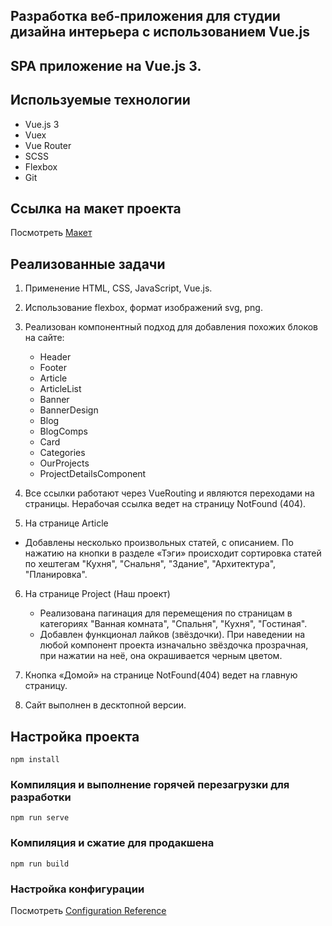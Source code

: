 ## Разработка веб-приложения для студии дизайна интерьера с использованием Vue.js 

## SPA приложение на Vue.js 3.

## Иcпользуемые технологии

- Vue.js 3
- Vuex
- Vue Router
- SCSS
- Flexbox
- Git

## Ссылка на макет проекта

Посмотреть [Макет](https://www.figma.com/design/tdlexmtMZVr6lsyF1ZCpEj/%D0%9C%D0%B0%D0%BA%D0%B5%D1%82-%D0%B4%D0%BB%D1%8F-%D0%B8%D1%82%D0%BE%D0%B3%D0%BE%D0%B2%D0%BE%D0%B9-%D0%B0%D1%82%D1%82%D0%B5%D1%81%D1%82%D0%B0%D1%86%D0%B8%D0%B8-%D0%BD%D0%B0-Frontend-%D1%80%D0%B0%D0%B7%D1%80%D0%B0%D0%B1%D0%BE%D1%82%D1%87%D0%B8%D0%BA%D0%B5-(1)?node-id=101-14&t=SH9XHjMxVq5xWo7L-0)


## Реализованные задачи

1. Применение HTML, CSS, JavaScript, Vue.js.
2. Использование flexbox, формат изображений svg, png.
3. Реализован компонентный подход для добавления похожих блоков на сайте:
   - Header
   - Footer
   - Article
   - ArticleList
   - Banner
   - BannerDesign
   - Blog
   - BlogComps
   - Card
   - Categories
   - OurProjects
   - ProjectDetailsComponent

4. Все ссылки работают через VueRouting и являются переходами на страницы. Нерабочая ссылка ведет на страницу NotFound (404).

5. На странице Article
- Добавлены несколько произвольных статей, с описанием. По нажатию на кнопки в разделе «Тэги» происходит сортировка статей по хештегам "Кухня", "Снальня", "Здание", "Архитектура", "Планировка".

6. На странице Project (Наш проект)
   - Реализована пагинация для перемещения по страницам в категориях "Ванная комната", "Спальня", "Кухня", "Гостиная".
   - Добавлен функционал лайков (звёздочки). При наведении на любой компонент проекта изначально звёздочка прозрачная, при нажатии на неё, она окрашивается черным цветом.

7. Кнопка «Домой» на странице NotFound(404) ведет на главную страницу.

8. Сайт выполнен в десктопной версии.



## Настройка проекта

```
npm install
```

### Компиляция и выполнение горячей перезагрузки для разработки

```
npm run serve
```

### Компиляция и сжатие для продакшена

```
npm run build
```

### Настройка конфигурации

Посмотреть [Configuration Reference](https://cli.vuejs.org/config/)
